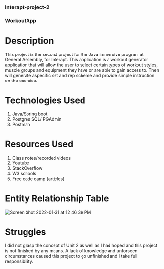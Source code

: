 ### Interapt-project-2
### WorkoutApp

# Description
This project is the second project for the Java immersive program at General Assembly, for Interapt. This application is a workout generator application that will allow the user to select certain types of workout styles, muscle groups and equipment they have or are able to gain access to. Then will generate aspecific set and rep scheme and provide simple instruction on the exercise. 

# Technologies Used
1. Java/Spring boot
2. Postgres SQL/ PGAdmin
3. Postman

# Resources Used
1. Class notes/recorded videos
2. Youtube
3. StackOverflow
4. W3 schools
5. Free code camp (articles)

# Entity Relationship Table
![Screen Shot 2022-01-31 at 12 46 36 PM](https://user-images.githubusercontent.com/87401362/152557428-da68a13b-cd2f-4287-98ea-0b24584302ea.png)


# Struggles
I did not grasp the concept of Unit 2 as well as I had hoped and this project is not finished by any means. A lack of knowledge and unforseen circumstances caused this project to go unfinished and I take full responsibility. 
